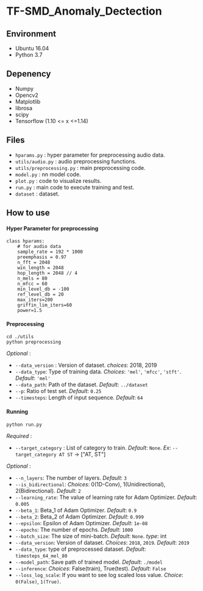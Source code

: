 # TF-SMD_Anomaly_Dectection

## Environment
- Ubuntu 16.04
- Python 3.7

## Depenency
- Numpy
- Opencv2
- Matplotlib
- librosa
- scipy
- Tensorflow (1.10 <= x <=1.14)

## Files
- `hparams.py` : hyper parameter for preprocessing audio data.
- `utils/audio.py` : audio preprocessing functions.
- `utils/preprocessing.py` : main preprocessing code.
- `model.py` : nn model code.
- `plot.py` : code to visualize results.
- `run.py` : main code to execute training and test.
- `dataset` : dataset.

## How to use
#### Hyper Parameter for preprocessing
```
class hparams:
    # for audio data
    sample_rate = 192 * 1000
    preemphasis = 0.97
    n_fft = 2048
    win_length = 2048
    hop_length = 2048 // 4
    n_mels = 80
    n_mfcc = 60
    min_level_db = -100
    ref_level_db = 20
    max_iters=200
    griffin_lim_iters=60
    power=1.5
```
#### Preprocessing
```
cd ./utils
python preprocessing
```

*Optional* :  
- `--data_version` : Version of dataset. *choices*: 2018, 2019
- `--data_type`: Type of training data. *Choices*: `'mel'`, `'mfcc'`, `'stft'`. *Default*: `'mel'`
- `--data_path`: Path of the dataset. *Default*: `../dataset`
- `--p`: Ratio of test set. *Default*: `0.25`
- `--timesteps`: Length of input sequence. *Default*: `64`
#### Running
```
python run.py
```

*Required* :
- `--target_category` : List of category to train. *Default*: `None`. *Ex*: `--target_category AT ST` -> ["AT, ST"]

*Optional* :  
- `--n_layers`: The number of layers. *Default*: `3`
- `--is_bidirectional`: *Choices*: 0(1D-Conv), 1(Unidirectional), 2(Bidirectional). *Default*: `2`
- `--learning_rate`: The value of learning rate for Adam Optimizer. *Default*: `0.005`
- `--beta_1`: Beta_1 of Adam Optimizer. *Default*: `0.9`
- `--beta_2`: Beta_2 of Adam Optimizer. *Default*: `0.999`
- `--epsilon`: Epsilon of Adam Optimizer. *Default*: `1e-08`
- `--epochs`: The number of epochs. *Default*: `1000`
- `--batch_size`: The size of mini-batch. *Default*: `None`. *type*: int
- `--data_version`: Version of dataset. *Choices*: `2018`, `2019`. *Default*: `2019`
- `--data_type`: type of preprocessed dataset. *Default*: `timesteps_64_mel_80`
- `--model_path`: Save path of trained model. *Default*: `./model`
- `--inference`: *Choices*: False(train), True(test). *Default*: `False`
- `--loss_log_scale`: If you want to see log scaled loss value. *Choice*: `0(False)`, `1(True)`.
